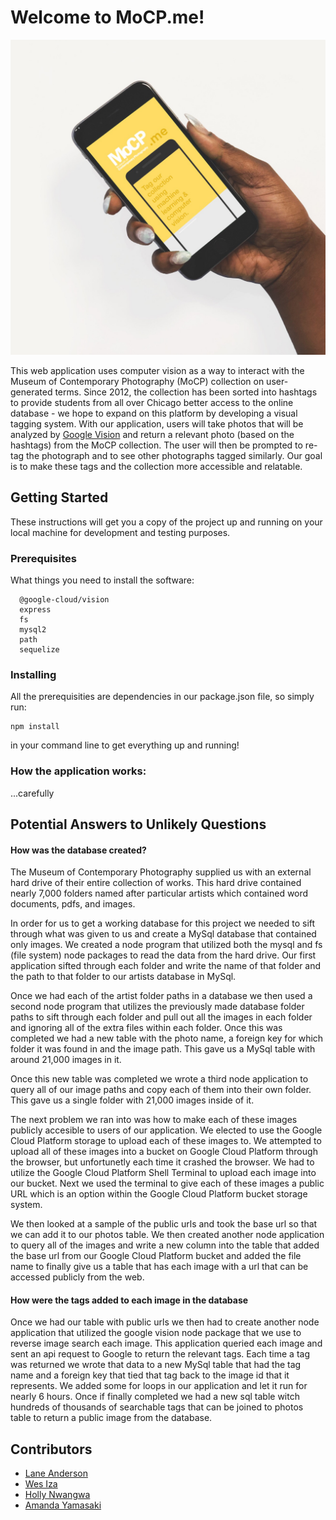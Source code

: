 # Welcome to MoCP.me!

![alt text](/crispy.jpg?raw=true "The App")

This web application uses computer vision as a way to interact with the Museum of Contemporary Photography (MoCP) collection on user-generated terms.  Since 2012, the collection has been sorted into hashtags to provide students from all over Chicago better access to the online database - we hope to expand on this platform by developing a visual tagging system.  With our application, users will take photos that will be analyzed by [Google Vision](https://cloud.google.com/vision/) and return a relevant photo (based on the hashtags) from the MoCP collection.  The user will then be prompted to re-tag the photograph and to see other photographs tagged similarly. Our goal is to make these tags and the collection more accessible and relatable.

## Getting Started

These instructions will get you a copy of the project up and running on your local machine for development and testing purposes. 

### Prerequisites

What things you need to install the software:

```
  @google-cloud/vision
  express
  fs
  mysql2
  path
  sequelize
```

### Installing

All the prerequisities are dependencies in our package.json file, so simply run:

```
npm install
```

in your command line to get everything up and running!

### How the application works:

...carefully


## Potential Answers to Unlikely Questions

#### How was the database created?
The Museum of Contemporary Photography supplied us with an external hard drive of their entire collection of works. This hard drive contained nearly 7,000 folders named after particular artists which contained word documents, pdfs, and images.

In order for us to get a working database for this project we needed to sift through what was given to us and create a MySql database that contained only images. We created a node program that utilized both the mysql and fs (file system) node packages to read the data from the hard drive. Our first application sifted through each folder and write the name of that folder and the path to that folder to our artists database in MySql.

Once we had each of the artist folder paths in a database we then used a second node program that utilizes the previously made database folder paths to sift through each folder and pull out all the images in each folder and ignoring all of the extra files within each folder. Once this was completed we had a new table with the photo name, a foreign key for which folder it was found in and the image path. This gave us a MySql table with around 21,000 images in it.

Once this new table was completed we wrote a third node application to query all of our image paths and copy each of them into their own folder. This gave us a single folder with 21,000 images inside of it.

The next problem we ran into was how to make each of these images publicly accesible to users of our application. We elected to use the Google Cloud Platform storage to upload each of these images to. We attempted to upload all of these images into a bucket on Google Cloud Platform through the browser, but unfortunetly each time it crashed the browser. We had to utilize the Google Cloud Platform Shell Terminal to upload each image into our bucket. Next we used the terminal to give each of these images a public URL which is an option within the Google Cloud Platform bucket storage system. 

We then looked at a sample of the public urls and took the base url so that we can add it to our photos table. We then created another node application to query all of the images and write a new column into the table that added the base url from our Google Cloud Platform bucket and added the file name to finally give us a table that has each image with a url that can be accessed publicly from the web.

#### How were the tags added to each image in the database

Once we had our table with public urls we then had to create another node application that utilized the google vision node package that we use to reverse image search each image. This application queried each image and sent an api request to Google to return the relevant tags. Each time a tag was returned we wrote that data to a new MySql table that had the tag name and a foreign key that tied that tag back to the image id that it represents. We added some for loops in our application and let it run for nearly 6 hours. Once if finally completed we had a new sql table witch hundreds of thousands of searchable tags that can be joined to photos table to return a public image from the database.



## Contributors

* [Lane Anderson](https://github.com/laneelliott)
* [Wes Iza](https://github.com/izaweslie)
* [Holly Nwangwa](https://github.com/hnwangwa)
* [Amanda Yamasaki](https://github.com/amandayamasaki)
